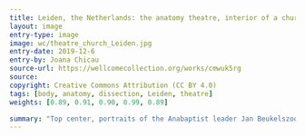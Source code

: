 ```yaml
---
title: Leiden, the Netherlands: the anatomy theatre, interior of a church, town weighing establishment and portraits. 
layout: image
entry-type: image
image: wc/theatre_church_Leiden.jpg
entry-date: 2019-12-6
entry-by: Joana Chicau
source-url: https://wellcomecollection.org/works/cmwuk5rg
source:
copyright: Creative Commons Attribution (CC BY 4.0) 
tags: [body, anatomy, dissection, Leiden, theatre]
weights: [0.89, 0.91, 0.90, 0.99, 0.89]

summary: "Top center, portraits of the Anabaptist leader Jan Beukelszoon ('Iohan Bocold rex Anabapt') and one of his wives ('Elisa Johan[nis] uxor regina'). Line engraving."
---
```

